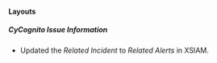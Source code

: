 
#### Layouts
##### CyCognito Issue Information
- Updated the *Related Incident* to *Related Alerts* in XSIAM.
